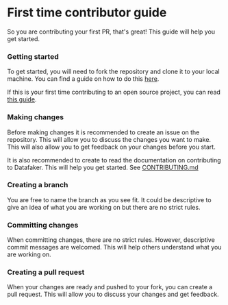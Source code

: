 # First time contributor guide
So you are contributing your first PR, that's great! This guide will help you get started.

### Getting started
To get started, you will need to fork the repository and clone it to your local machine. You can find a guide on how to do this [here](https://docs.github.com/en/github/getting-started-with-github/fork-a-repo).

If this is your first time contributing to an open source project, you can read [this guide](https://opensource.guide/how-to-contribute/).

### Making changes

Before making changes it is recommended to create an issue on the repository. This will allow you to discuss the changes you want to make. This will also allow you to get feedback on your changes before you start.

It is also recommended to create to read the documentation on contributing to Datafaker. This will help you get started. See [CONTRIBUTING.md](https://github.com/datafaker-net/datafaker/blob/main/CONTRIBUTING.md)

### Creating a branch

You are free to name the branch as you see fit. It could be descriptive to give an idea of what you are working on but there are no strict rules.

### Committing changes

When committing changes, there are no strict rules. However, descriptive commit messages are welcomed. This will help others understand what you are working on.

### Creating a pull request

When your changes are ready and pushed to your fork, you can create a pull request. This will allow you to discuss your changes and get feedback.
